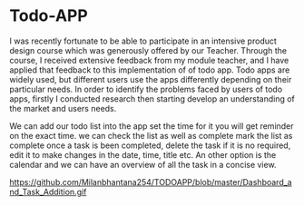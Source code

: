 # Todo-APP
I was recently fortunate to be able to participate in an intensive product design course which was generously offered by our Teacher. Through the course, I received extensive feedback from my module teacher, and I have applied that feedback to this implementation of of todo app.
Todo apps are widely used, but different users use the apps differently depending on their particular needs. In order to identify the problems faced by users of todo apps, firstly I conducted research then starting develop an understanding of the market and users needs.


We can add our todo list into the app set the time for it you will get reminder on the exact time. we can check the list as well as complete mark the list as complete once a task is been completed, delete the task if it is no required, edit it to make changes in the date, time, title etc.
An other option is the calendar and we can have an overview of all the task in a concise view.

https://github.com/Milanbhantana254/TODOAPP/blob/master/Dashboard_and_Task_Addition.gif